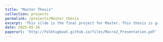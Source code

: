```yaml
---
title: "Master Thesis"
collection: projects
permalink: /projects/Master_thesis
excerpt: 'This silde is the final project for Master. This thesis is graded high.'
date: 2025-05-26
paperurl: 'http://Folktugboat.github.io/files/Macro2_Presentation.pdf'
---
```

